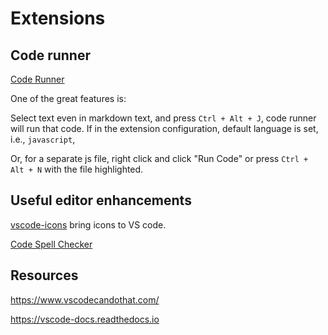# Extensions

## Code runner

[Code Runner](https://marketplace.visualstudio.com/items?itemName=formulahendry.code-runner)

One of the great features is:

Select text even in markdown text, and press `Ctrl + Alt + J`, code runner will run that code. If in the extension configuration, default language is set, i.e., `javascript`,

Or, for a separate js file, right click and click "Run Code" or press `Ctrl + Alt + N` with the file highlighted.

## Useful editor enhancements

[vscode-icons](https://marketplace.visualstudio.com/items?itemName=vscode-icons-team.vscode-icons) bring icons to VS code.

[Code Spell Checker](https://marketplace.visualstudio.com/items?itemName=streetsidesoftware.code-spell-checker)

## Resources

<https://www.vscodecandothat.com/>

<https://vscode-docs.readthedocs.io>
